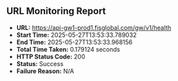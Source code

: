 ## URL Monitoring Report

- **URL:** https://api-gw1-prod1.fisglobal.com/gw/v1/health
- **Start Time:** 2025-05-27T13:53:33.789032
- **End Time:** 2025-05-27T13:53:33.968156
- **Total Time Taken:** 0.179124 seconds
- **HTTP Status Code:** 200
- **Status:** Success
- **Failure Reason:** N/A
